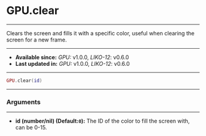 # GPU.clear
---

Clears the screen and fills it with a specific color, useful when clearing the screen for a new frame.

---

* **Available since:** _GPU:_ v1.0.0, _LIKO-12_: v0.6.0
* **Last updated in:** _GPU:_ v1.0.0, _LIKO-12_: v0.6.0

---

```lua
GPU.clear(id)
```

---
### Arguments
---

* **id (number/nil) (Default:`0`):** The ID of the color to fill the screen with, can be 0-15.

